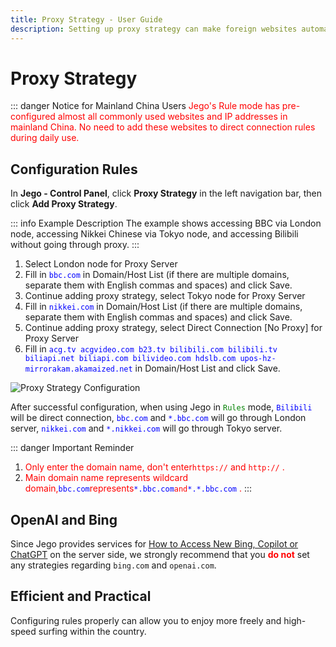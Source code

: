 ```yaml
---
title: Proxy Strategy - User Guide
description: Setting up proxy strategy can make foreign websites automatically go through proxy, while domestic video sites don't go through proxy, etc.
---
```


# Proxy Strategy

::: danger Notice for Mainland China Users
<span style="color:red;">Jego's Rule mode has pre-configured almost all commonly used websites and IP addresses in mainland China. No need to add these websites to direct connection rules during daily use.</span>

## Configuration Rules

In **Jego - Control Panel**, click **Proxy Strategy** in the left navigation bar, then click **Add Proxy Strategy**.

::: info Example Description
The example shows accessing BBC via London node, accessing Nikkei Chinese via Tokyo node, and accessing Bilibili without going through proxy.
:::

1. Select London node for Proxy Server
2. Fill in <span style="color:blue;">`bbc.com`</span> in Domain/Host List (if there are multiple domains, separate them with English commas and spaces) and click Save.
3. Continue adding proxy strategy, select Tokyo node for Proxy Server
4. Fill in <span style="color:blue;">`nikkei.com`</span> in Domain/Host List (if there are multiple domains, separate them with English commas and spaces) and click Save.
5. Continue adding proxy strategy, select Direct Connection [No Proxy] for Proxy Server
6. Fill in <span style="color:blue;">`acg.tv acgvideo.com b23.tv bilibili.com bilibili.tv biliapi.net biliapi.com bilivideo.com hdslb.com upos-hz-mirrorakam.akamaized.net`</span> in Domain/Host List and click Save.

![Proxy Strategy Configuration](/images/image_spaces_2FtaiByLw8cj0IZKJTlaiM_2Fuploads_2F5RzPsyUBc5EyBgkQyZ9h_2Fimage_3.png)

After successful configuration, when using Jego in <span style="color:green;">`Rules`</span> mode, <span style="color:blue;">`Bilibili`</span> will be direct connection, <span style="color:blue;">`bbc.com`</span> and <span style="color:blue;">`*.bbc.com`</span> will go through London server, <span style="color:blue;">`nikkei.com`</span> and <span style="color:blue;">`*.nikkei.com`</span> will go through Tokyo server.

::: danger Important Reminder
1. <span style="color:red;">Only enter the domain name, don't enter</span><span style="color:red;">`https://`</span> <span style="color:red;"></span><span style="color:red;">and</span> <span style="color:red;"></span><span style="color:red;">`http://`</span> <span style="color:red;"></span><span style="color:red;">.</span>
2. <span style="color:red;">Main domain name represents wildcard domain,</span><span style="color:blue;">`bbc.com`</span><span style="color:red;">represents</span><span style="color:blue;">`*.bbc.com`</span><span style="color:red;">`and`</span><span style="color:blue;">`*.*.bbc.com`</span> <span style="color:red;">.</span>
:::

## OpenAI and Bing

Since Jego provides services for [How to Access New Bing, Copilot or ChatGPT](/en/guide/chatgpt-access) on the server side, we strongly recommend that you <span style="color:red;">**do not**</span> set any strategies regarding `bing.com` and `openai.com`.

## Efficient and Practical

Configuring rules properly can allow you to enjoy more freely and high-speed surfing within the country. 